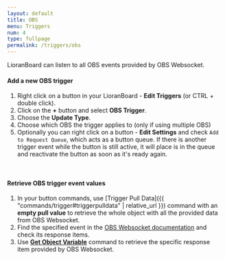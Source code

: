 ```yaml
---
layout: default
title: OBS
menu: Triggers
num: 4
type: fullpage
permalink: /triggers/obs
---
```

LioranBoard can listen to all OBS events provided by OBS Websocket. 

#### Add a new OBS trigger 
1. Right click on a button in your LioranBoard - **Edit Triggers** (or CTRL + double click). 
2. Click on the **+** button and select **OBS Trigger**. 
3. Choose the **Update Type**. 
4. Choose which OBS the trigger applies to (only if using multiple OBS)
5. Optionally you can right click on a button - **Edit Settings** and check  `Add to Request Queue`, which acts as a button queue. If there is another trigger event while the button is still active, it will place is in the queue and reactivate the button as soon as it's ready again.
<br>

#### Retrieve OBS trigger event values
1. In your button commands, use [Trigger Pull Data]({{ "commands/trigger#triggerpulldata" | relative_url }}) command with an **empty pull value** to retrieve the whole object with all the provided data from OBS Websocket.
2. Find the specified event in the [OBS Websocket documentation](https://github.com/obsproject/obs-websocket/blob/4.x-current/docs/generated/protocol.md#events) and check its response items. 
3. Use **[Get Object Variable](/commands/object#setobjectvariable)** command to retrieve the specific response item provided by OBS Websocket.

